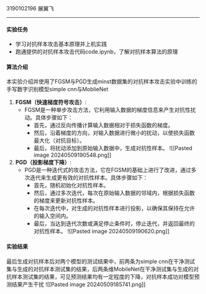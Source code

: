 3190102196 展翼飞
***
#### 实验任务
* 学习对抗样本攻击基本原理并上机实践
* 跑通提供的对抗样本攻击代码code.ipynb，了解对抗样本算法的原理

#### 算法介绍
本实验介绍并使用了FGSM与PGD生成minst数据集的对抗样本攻击实验中训练的手写数字识别模型simple cnn与MoblieNet
1. **FGSM（快速梯度符号攻击）**:
    - FGSM是一种单步攻击方法，它利用输入数据的梯度信息来产生对抗性扰动。具体步骤如下：
        - 首先，通过反向传播计算输入数据相对于损失函数的梯度。
        - 然后，沿着梯度的方向，对输入数据进行微小的扰动，以使损失函数最大化（对抗目标）。
        - 最后，将扰动添加到原始输入数据中，生成对抗性样本。
			![[Pasted image 20240509190548.png]]
1. **PGD（投影梯度下降）**:
    - PGD是一种迭代式的攻击方法，它在FGSM的基础上进行了改进，通过多次迭代来生成更有效的对抗性样本。具体步骤如下：
        - 首先，随机初始化对抗性样本。
        - 然后，通过多次迭代，每次在原始输入数据的邻域内，根据损失函数的梯度来更新对抗性样本。
        - 在每次迭代中，对生成的对抗性样本进行投影，以确保其保持在允许的输入空间内。
        - 最后，当达到迭代次数或满足停止条件时，停止迭代，并返回最终的对抗性样本。
			![[Pasted image 20240509190620.png]]

#### 实验结果
最后生成对抗样本后对两个模型的测试结果中，前两条为simple cnn在干净测试集与生成的对抗样本测试集的结果，后两条维MobileNet在干净测试集与生成的对抗样本测试集的结果，可见预测结果均有一定程度的下降，对抗样本成功对模型预测结果产生干扰
![[Pasted image 20240509185741.png]]